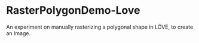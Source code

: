 # RasterPolygonDemo-Love
An experiment on manually rasterizing a polygonal shape in LÖVE, to create an Image.
